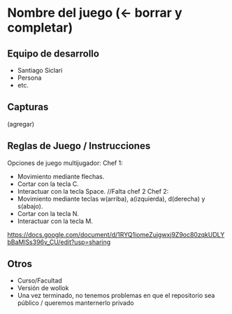 # Nombre del juego (<- borrar y completar)

## Equipo de desarrollo

- Santiago Siclari
- Persona
- etc.

## Capturas

(agregar)

## Reglas de Juego / Instrucciones

Opciones de juego multijugador:
Chef 1:
  - Movimiento mediante flechas.
  - Cortar con la tecla C.
  - Interactuar con la tecla Space.
//Falta chef 2
Chef 2:
  - Movimiento mediante teclas w(arriba), a(izquierda), d(derecha) y s(abajo).
  - Cortar con la tecla N.
  - Interactuar con la tecla M.

https://docs.google.com/document/d/1RYQ1iomeZujgwxj9Z9oc80zqkUDLYbBaMlSs396v_CU/edit?usp=sharing
## Otros

- Curso/Facultad
- Versión de wollok
- Una vez terminado, no tenemos problemas en que el repositorio sea público / queremos manternerlo privado
